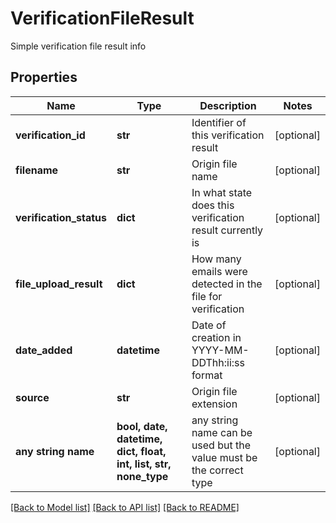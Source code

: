 # VerificationFileResult

Simple verification file result info

## Properties
Name | Type | Description | Notes
------------ | ------------- | ------------- | -------------
**verification_id** | **str** | Identifier of this verification result | [optional] 
**filename** | **str** | Origin file name | [optional] 
**verification_status** | **dict** | In what state does this verification result currently is | [optional] 
**file_upload_result** | **dict** | How many emails were detected in the file for verification | [optional] 
**date_added** | **datetime** | Date of creation in YYYY-MM-DDThh:ii:ss format | [optional] 
**source** | **str** | Origin file extension | [optional] 
**any string name** | **bool, date, datetime, dict, float, int, list, str, none_type** | any string name can be used but the value must be the correct type | [optional]

[[Back to Model list]](../README.md#documentation-for-models) [[Back to API list]](../README.md#documentation-for-api-endpoints) [[Back to README]](../README.md)


